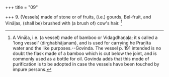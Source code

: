 +++
title = "09"

+++
9. (Vessels) made of stone or of fruits, (i.e.) gourds, Bel-fruit, and Vināḷas, (shall be) brushed with (a brush of) cow's hair. [^2] 


[^2]:  A Vināḷa, i.e. (a vessel) made of bamboo or Vidagdhaṇaḷa; it s called a 'long vessel' (dirghabhājanam), and is used for carrying he Praṇīta water and the like purposes.--Govinda. The vessel p. 191 intended is no doubt the flask made of a bamboo which is cut below the joint, and is commonly used as a bottle for oil. Govinda adds that this mode of purification is to be adopted in case the vessels have been touched by impure persons.

